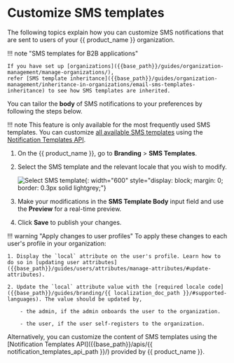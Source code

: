 # Customize SMS templates

The following topics explain how you can customize SMS notifications that are sent to users of your {{ product_name }} organization.

!!! note "SMS templates for B2B applications"

    If you have set up [organizations]({{base_path}}/guides/organization-management/manage-organizations/),
    refer [SMS template inheritance]({{base_path}}/guides/organization-management/inheritance-in-organizations/email-sms-templates-inheritance) to see how SMS templates are inherited.

You can tailor the **body** of SMS notifications to your preferences by following the steps below.

!!! note
    This feature is only available for the most frequently used SMS templates. You can customize [all available SMS templates]({{base_path}}/references/sms-templates/) using the [Notification Templates API]({{base_path}}/apis/notification-templates/).

1. On the {{ product_name }}, go to **Branding** > **SMS Templates**.
2. Select the SMS template and the relevant locale that you wish to modify.

    ![Select SMS template]({{base_path}}/assets/img/guides/branding/select-sms-template.png){: width="600" style="display: block; margin: 0; border: 0.3px solid lightgrey;"}

3. Make your modifications in the **SMS Template Body** input field and use the **Preview** for a real-time preview.

4. Click **Save** to publish your changes.

!!! warning "Apply changes to user profiles"
    To apply these changes to each user's profile in your organization:

    1. Display the `local` attribute on the user's profile. Learn how to do so in [updating user attributes]({{base_path}}/guides/users/attributes/manage-attributes/#update-attributes).

    2. Update the `local` attribute value with the [required locale code]({{base_path}}/guides/branding/{{ localization_doc_path }}/#supported-languages). The value should be updated by,

        - the admin, if the admin onboards the user to the organization.

        - the user, if the user self-registers to the organization.

Alternatively, you can customize the content of SMS templates using the [Notification Templates API]({{base_path}}/apis/{{ notification_templates_api_path }}/) provided by {{ product_name }}.
